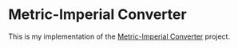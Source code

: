 # Metric-Imperial Converter

This is my implementation of the [Metric-Imperial Converter](https://www.freecodecamp.org/learn/quality-assurance/quality-assurance-projects/metric-imperial-converter) project.
